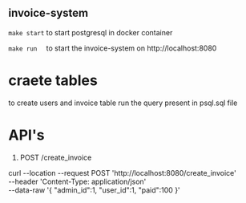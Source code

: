 ## invoice-system
 

`make start` to start postgresql in docker container 

`make run  ` to start the invoice-system on http://localhost:8080

# craete tables
to create users and invoice table run the query present in psql.sql file

# API's

1. POST /create_invoice

curl --location --request POST 'http://localhost:8080/create_invoice' \
--header 'Content-Type: application/json' \
--data-raw '{
        "admin_id":1,
        "user_id":1,
        "paid":100 
}'
